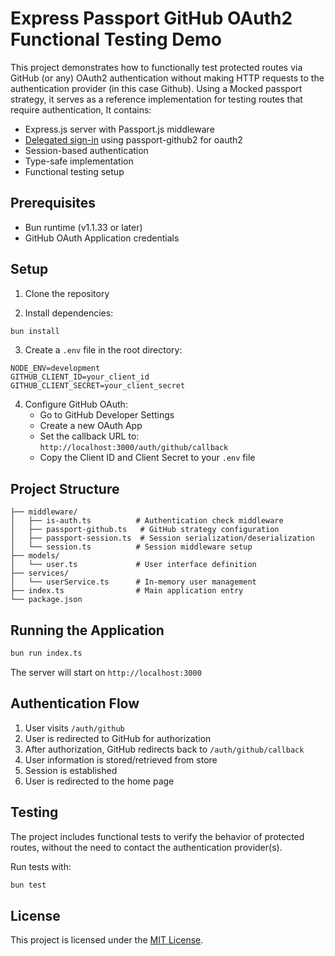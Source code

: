 # Express Passport GitHub OAuth2 Functional Testing Demo

This project demonstrates how to functionally test protected routes via GitHub (or any) OAuth2 authentication without making HTTP requests to the authentication provider (in this case Github). Using a Mocked passport strategy, it serves as a reference implementation for testing routes that require authentication, It contains:

- Express.js server with Passport.js middleware
- [Delegated sign-in](https://web.archive.org/web/20160322014955/http://hueniverse.com/2009/04/16/introducing-sign-in-with-twitter-oauth-style-connect/) using passport-github2 for oauth2
- Session-based authentication
- Type-safe implementation
- Functional testing setup

## Prerequisites

- Bun runtime (v1.1.33 or later)
- GitHub OAuth Application credentials

## Setup

1. Clone the repository

2. Install dependencies:

```bash
bun install
```

3. Create a `.env` file in the root directory:

```env
NODE_ENV=development
GITHUB_CLIENT_ID=your_client_id
GITHUB_CLIENT_SECRET=your_client_secret
```

4. Configure GitHub OAuth:
   - Go to GitHub Developer Settings
   - Create a new OAuth App
   - Set the callback URL to: `http://localhost:3000/auth/github/callback`
   - Copy the Client ID and Client Secret to your `.env` file

## Project Structure

```
├── middleware/
│   ├── is-auth.ts          # Authentication check middleware
│   ├── passport-github.ts   # GitHub strategy configuration
│   ├── passport-session.ts  # Session serialization/deserialization
│   └── session.ts          # Session middleware setup
├── models/
│   └── user.ts             # User interface definition
├── services/
│   └── userService.ts      # In-memory user management
├── index.ts                # Main application entry
└── package.json
```

## Running the Application

```bash
bun run index.ts
```

The server will start on `http://localhost:3000`

## Authentication Flow

1. User visits `/auth/github`
2. User is redirected to GitHub for authorization
3. After authorization, GitHub redirects back to `/auth/github/callback`
4. User information is stored/retrieved from store
5. Session is established
6. User is redirected to the home page

## Testing

The project includes functional tests to verify the behavior of protected routes, without the need to contact the authentication provider(s).

Run tests with:

```bash
bun test
```

## License

This project is licensed under the [MIT License](LICENSE).
